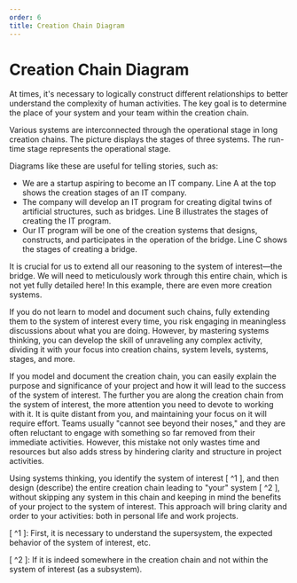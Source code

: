 ```yaml
---
order: 6
title: Creation Chain Diagram
---
```


# Creation Chain Diagram

At times, it's necessary to logically construct different relationships to better understand the complexity of human activities. The key goal is to determine the place of your system and your team within the creation chain.

Various systems are interconnected through the operational stage in long creation chains. The picture displays the stages of three systems. The run-time stage represents the operational stage.

Diagrams like these are useful for telling stories, such as:

* We are a startup aspiring to become an IT company. Line A at the top shows the creation stages of an IT company.
* The company will develop an IT program for creating digital twins of artificial structures, such as bridges. Line B illustrates the stages of creating the IT program.
* Our IT program will be one of the creation systems that designs, constructs, and participates in the operation of the bridge. Line C shows the stages of creating a bridge.

It is crucial for us to extend all our reasoning to the system of interest—the bridge. We will need to meticulously work through this entire chain, which is not yet fully detailed here! In this example, there are even more creation systems.

If you do not learn to model and document such chains, fully extending them to the system of interest every time, you risk engaging in meaningless discussions about what you are doing. However, by mastering systems thinking, you can develop the skill of unraveling any complex activity, dividing it with your focus into creation chains, system levels, systems, stages, and more.

If you model and document the creation chain, you can easily explain the purpose and significance of your project and how it will lead to the success of the system of interest. The further you are along the creation chain from the system of interest, the more attention you need to devote to working with it. It is quite distant from you, and maintaining your focus on it will require effort. Teams usually "cannot see beyond their noses," and they are often reluctant to engage with something so far removed from their immediate activities. However, this mistake not only wastes time and resources but also adds stress by hindering clarity and structure in project activities.

Using systems thinking, you identify the system of interest [ ^1 ], and then design (describe) the entire creation chain leading to "your" system [ ^2 ], without skipping any system in this chain and keeping in mind the benefits of your project to the system of interest. This approach will bring clarity and order to your activities: both in personal life and work projects.

[ ^1 ]: First, it is necessary to understand the supersystem, the expected behavior of the system of interest, etc.

[ ^2 ]: If it is indeed somewhere in the creation chain and not within the system of interest (as a subsystem).
